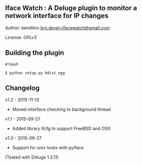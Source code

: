## Iface Watch : A Deluge plugin to monitor a network interface for IP changes ##

Author: bendikro <bro.devel+ifacewatch@gmail.com>


License: GPLv3

## Building the plugin ##

```
#!bash

$ python setup.py bdist_egg
```


## Changelog ##

v1.2 - 2015-11-13

* Moved interface checking to background thread

v1.1 - 2015-09-27

* Added library ifcfg to support FreeBSD and OSX

v1.0 - 2015-09-27

* Support for unix hosts with pyiface

(Tested with Deluge 1.3.11)
